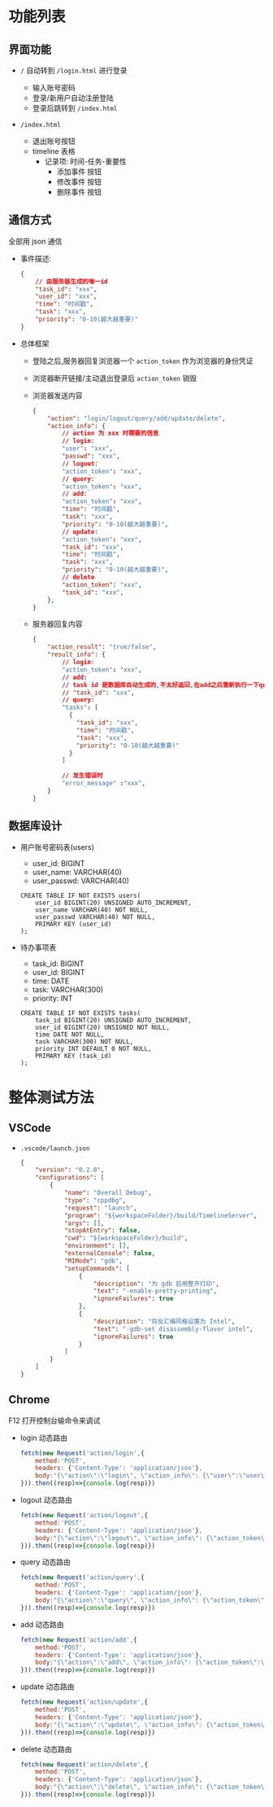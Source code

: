 # 功能列表

## 界面功能

- `/` 自动转到 `/login.html` 进行登录
  - 输入账号密码
  - 登录/新用户自动注册登陆
  - 登录后跳转到 `/index.html`

- `/index.html`
  - 退出账号按钮
  - timeline 表格
    - 记录项: 时间-任务-重要性
      - 添加事件 按钮
      - 修改事件 按钮
      - 删除事件 按钮

## 通信方式

全部用 json 通信

- 事件描述:

    ```json
    {   
        // 由服务器生成的唯一id
        "task_id": "xxx",
        "user_id": "xxx",
        "time": "时间戳",
        "task": "xxx",
        "priority": "0-10(越大越重要)"
    }
    ```

- 总体框架
  - 登陆之后,服务器回复浏览器一个 `action_token` 作为浏览器的身份凭证
  - 浏览器断开链接/主动退出登录后 `action_token` 销毁

  - 浏览器发送内容

    ```json
    {
        "action": "login/logout/query/add/update/delete",
        "action_info": {
            // action 为 xxx 时需要的信息
            // login:
            "user": "xxx",
            "passwd": "xxx",
            // logout:
            "action_token": "xxx",
            // query:
            "action_token": "xxx",
            // add:
            "action_token": "xxx",
            "time": "时间戳",
            "task": "xxx",
            "priority": "0-10(越大越重要)",
            // update:
            "action_token": "xxx",
            "task_id": "xxx",
            "time": "时间戳",
            "task": "xxx",
            "priority": "0-10(越大越重要)",
            // delete
            "action_token": "xxx",
            "task_id": "xxx", 
        },
    }
    ```

  - 服务器回复内容

      ```json
      {
          "action_result": "true/false",
          "result_info": {
              // login: 
              "action_token": "xxx",
              // add:
              // task id 是数据库自动生成的,不太好返回,在add之后重新执行一下querry算了
              // "task_id": "xxx",
              // query:
              "tasks": [
                {
                  "task_id": "xxx",
                  "time": "时间戳",
                  "task": "xxx",
                  "priority": "0-10(越大越重要)"
                }
              ]
              
              // 发生错误时
              "error_message" :"xxx",
          }
      }
      ```

## 数据库设计

- 用户账号密码表(users)

  - user_id: BIGINT
  - user_name: VARCHAR(40)
  - user_passwd: VARCHAR(40)

  ```shell
  CREATE TABLE IF NOT EXISTS users(
      user_id BIGINT(20) UNSIGNED AUTO_INCREMENT,
      user_name VARCHAR(40) NOT NULL,
      user_passwd VARCHAR(40) NOT NULL,
      PRIMARY KEY (user_id)
  );
  ```

- 待办事项表

  - task_id: BIGINT
  - user_id: BIGINT
  - time: DATE
  - task: VARCHAR(300)
  - priority: INT

  ```shell
  CREATE TABLE IF NOT EXISTS tasks(
      task_id BIGINT(20) UNSIGNED AUTO_INCREMENT,
      user_id BIGINT(20) UNSIGNED NOT NULL,
      time DATE NOT NULL,
      task VARCHAR(300) NOT NULL,
      priority INT DEFAULT 0 NOT NULL,
      PRIMARY KEY (task_id)
  );
  ```

# 整体测试方法

## VSCode

- `.vscode/launch.json`

    ```json
    {
        "version": "0.2.0",
        "configurations": [
            {
                "name": "Overall Debug",
                "type": "cppdbg",
                "request": "launch",
                "program": "${workspaceFolder}/build/TimelineServer",
                "args": [],
                "stopAtEntry": false,
                "cwd": "${workspaceFolder}/build",
                "environment": [],
                "externalConsole": false,
                "MIMode": "gdb",
                "setupCommands": [
                    {
                        "description": "为 gdb 启用整齐打印",
                        "text": "-enable-pretty-printing",
                        "ignoreFailures": true
                    },
                    {
                        "description": "将反汇编风格设置为 Intel",
                        "text": "-gdb-set disassembly-flavor intel",
                        "ignoreFailures": true
                    }
                ]
            }
        ]
    }
    ```

## Chrome

F12 打开控制台输命令来调试

- login 动态路由

    ```js
    fetch(new Request('action/login',{
        method:'POST', 
        headers: {'Content-Type': 'application/json'},
        body:"{\"action\":\"login\", \"action_info\": {\"user\":\"user\", \"passwd\": \"passwd\"}}"
    })).then((resp)=>{console.log(resp)})
    ```

- logout 动态路由

    ```js
    fetch(new Request('action/logout',{
        method:'POST', 
        headers: {'Content-Type': 'application/json'},
        body:"{\"action\":\"logout\", \"action_info\": {\"action_token\":\"PKdhtXMmr29n3L0K99eM\"}}"
    })).then((resp)=>{console.log(resp)})
    ```

- query 动态路由

    ```js
    fetch(new Request('action/query',{
        method:'POST', 
        headers: {'Content-Type': 'application/json'},
        body:"{\"action\":\"query\", \"action_info\": {\"action_token\":\"PKdhtXMmr29n3L0K99eM\"}}"
    })).then((resp)=>{console.log(resp)})
    ```

- add 动态路由

    ```js
    fetch(new Request('action/add',{
        method:'POST', 
        headers: {'Content-Type': 'application/json'},
        body:"{\"action\":\"add\", \"action_info\": {\"action_token\":\"PKdhtXMmr29n3L0K99eM\",\"time\":\"2024-01-01\",\"task\":\"test task\",\"priority\": 3}}"
    })).then((resp)=>{console.log(resp)})
    ```

- update 动态路由

    ```js
    fetch(new Request('action/update',{
        method:'POST', 
        headers: {'Content-Type': 'application/json'},
        body:"{\"action\":\"update\", \"action_info\": {\"action_token\":\"PKdhtXMmr29n3L0K99eM\",\"task_id\": 4, \"time\":\"2099-01-01\",\"task\":\"test task\",\"priority\": 3}}"
    })).then((resp)=>{console.log(resp)})
    ```

- delete 动态路由

    ```js
    fetch(new Request('action/delete',{
        method:'POST', 
        headers: {'Content-Type': 'application/json'},
        body:"{\"action\":\"delete\", \"action_info\": {\"action_token\":\"PKdhtXMmr29n3L0K99eM\",\"task_id\": 9}}"
    })).then((resp)=>{console.log(resp)})
    ```

